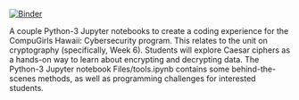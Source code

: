 [![Binder](https://mybinder.org/badge_logo.svg)](https://mybinder.org/v2/gh/caodonnell/CompuGirls_CaesarCipher/main)

A couple Python-3 Jupyter notebooks to create a coding experience for the CompuGirls Hawaii: Cybersecurity program. This relates to the unit on cryptography (specifically, Week 6). Students will explore Caesar ciphers as a hands-on way to learn about encrypting and decrypting data. The Python-3 Jupyter notebook Files/tools.ipynb contains some behind-the-scenes methods, as well as programming challenges for interested students.